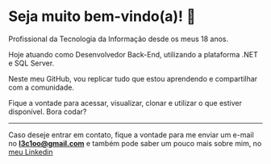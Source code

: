 <!--
**LecioVilela/LecioVilela** is a ✨ _special_ ✨ repository because its `README.md` (this file) appears on your GitHub profile.

Here are some ideas to get you started:

- 🔭 I’m currently working on ...
- 🌱 I’m currently learning ...
- 👯 I’m looking to collaborate on ...
- 🤔 I’m looking for help with ...
- 💬 Ask me about ...
- 📫 How to reach me: ...
- 😄 Pronouns: ...
- ⚡ Fun fact: ...

[seu link](https://www.linkedin.com)
# são usadas para determinar titulos, os níveis vão até ######
* itálico 
** negrito
*** negrito e itálico
- criam listas
1 criam listas ordenadas
--- cria uma divisória entre um parágrafo e outro
` código de alguma lingaguem que queira exemplificar `
-->

# Seja muito bem-vindo(a)! 👋

Profissional da Tecnologia da Informação desde os meus 18 anos.

Hoje atuando como Desenvolvedor Back-End, utilizando a plataforma .NET e SQL Server.

Neste meu GitHub, vou replicar tudo que estou aprendendo e compartilhar com a comunidade.

Fique a vontade para acessar, visualizar, clonar e utilizar o que estiver disponível. Bora codar?

---
Caso deseje entrar em contato, fique a vontade para me enviar um e-mail no **l3c1oo@gmail.com** e também pode saber um pouco mais sobre mim, no [meu Linkedin](https://www.linkedin.com/in/leciovilela/)


